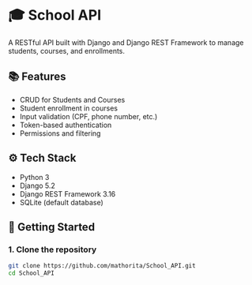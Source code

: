 # 🎓 School API

A RESTful API built with Django and Django REST Framework to manage students, courses, and enrollments.

## 📚 Features

- CRUD for Students and Courses
- Student enrollment in courses
- Input validation (CPF, phone number, etc.)
- Token-based authentication
- Permissions and filtering

## ⚙️ Tech Stack

- Python 3
- Django 5.2
- Django REST Framework 3.16
- SQLite (default database)

## 🚀 Getting Started

### 1. Clone the repository

```bash
git clone https://github.com/mathorita/School_API.git
cd School_API
